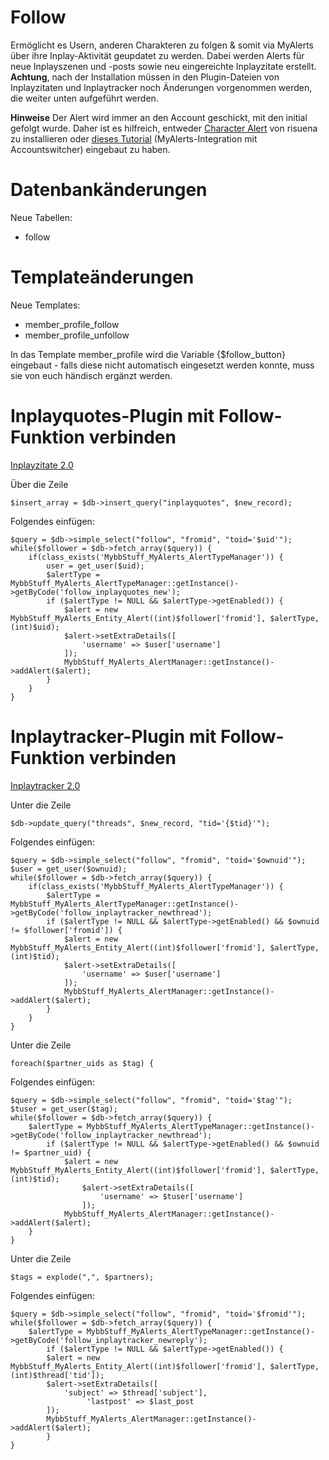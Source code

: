 # Follow
Ermöglicht es Usern, anderen Charakteren zu folgen & somit via MyAlerts über ihre Inplay-Aktivität geupdatet zu werden. Dabei werden Alerts für neue Inplayszenen und -posts sowie neu eingereichte Inplayzitate erstellt. <b>Achtung</b>, nach der Installation müssen in den Plugin-Dateien von Inplayzitaten und Inplaytracker noch Änderungen vorgenommen werden, die weiter unten aufgeführt werden.

<b>Hinweise</b>
Der Alert wird immer an den Account geschickt, mit den initial gefolgt wurde. Daher ist es hilfreich, entweder <a href="https://github.com/katjalennartz/characterAlert">Character Alert</a> von risuena zu installieren oder <a href="https://storming-gates.de/showthread.php?tid=1000510">dieses Tutorial</a> (MyAlerts-Integration mit Accountswitcher) eingebaut zu haben.

# Datenbankänderungen

Neue Tabellen:
- follow

# Templateänderungen

Neue Templates:
- member_profile_follow
- member_profile_unfollow

In das Template member_profile wird die Variable {$follow_button} eingebaut - falls diese nicht automatisch eingesetzt werden konnte, muss sie von euch händisch ergänzt werden.

# Inplayquotes-Plugin mit Follow-Funktion verbinden

<a href="https://github.com/its-sparks-fly/Inplayzitate-2.0">Inplayzitate 2.0</a>

Über die Zeile
```
$insert_array = $db->insert_query("inplayquotes", $new_record);
```
Folgendes einfügen:
```
$query = $db->simple_select("follow", "fromid", "toid='$uid'");
while($follower = $db->fetch_array($query)) {
	if(class_exists('MybbStuff_MyAlerts_AlertTypeManager')) {
		user = get_user($uid);
		$alertType = MybbStuff_MyAlerts_AlertTypeManager::getInstance()->getByCode('follow_inplayquotes_new');
		if ($alertType != NULL && $alertType->getEnabled()) {
			$alert = new MybbStuff_MyAlerts_Entity_Alert((int)$follower['fromid'], $alertType, (int)$uid);
			$alert->setExtraDetails([
				'username' => $user['username']
			]);
			MybbStuff_MyAlerts_AlertManager::getInstance()->addAlert($alert);
		}
	}	
}
```

# Inplaytracker-Plugin mit Follow-Funktion verbinden

<a href="https://github.com/its-sparks-fly/Inplaytracker-2.0/">Inplaytracker 2.0</a>

Unter die Zeile
```
$db->update_query("threads", $new_record, "tid='{$tid}'");
```

Folgendes einfügen:
```
$query = $db->simple_select("follow", "fromid", "toid='$ownuid'");
$user = get_user($ownuid);
while($follower = $db->fetch_array($query)) {
	if(class_exists('MybbStuff_MyAlerts_AlertTypeManager')) {
		$alertType = MybbStuff_MyAlerts_AlertTypeManager::getInstance()->getByCode('follow_inplaytracker_newthread');
		if ($alertType != NULL && $alertType->getEnabled() && $ownuid != $follower['fromid']) {
			$alert = new MybbStuff_MyAlerts_Entity_Alert((int)$follower['fromid'], $alertType, (int)$tid);
			$alert->setExtraDetails([
				'username' => $user['username']
			]);
			MybbStuff_MyAlerts_AlertManager::getInstance()->addAlert($alert);
		}
	}
}
```

Unter die Zeile
```
foreach($partner_uids as $tag) {
```

Folgendes einfügen:
```
$query = $db->simple_select("follow", "fromid", "toid='$tag'");
$tuser = get_user($tag);
while($follower = $db->fetch_array($query)) {
	$alertType = MybbStuff_MyAlerts_AlertTypeManager::getInstance()->getByCode('follow_inplaytracker_newthread');
        if ($alertType != NULL && $alertType->getEnabled() && $ownuid != $partner_uid) {
        	$alert = new MybbStuff_MyAlerts_Entity_Alert((int)$follower['fromid'], $alertType, (int)$tid);
                $alert->setExtraDetails([
                	'username' => $tuser['username']
                ]);
        	MybbStuff_MyAlerts_AlertManager::getInstance()->addAlert($alert);
	}
}
```

Unter die Zeile 
```
$tags = explode(",", $partners);
```

Folgendes einfügen:
```
$query = $db->simple_select("follow", "fromid", "toid='$fromid'");
while($follower = $db->fetch_array($query)) {
	$alertType = MybbStuff_MyAlerts_AlertTypeManager::getInstance()->getByCode('follow_inplaytracker_newreply');
        if ($alertType != NULL && $alertType->getEnabled()) {
        $alert = new MybbStuff_MyAlerts_Entity_Alert((int)$follower['fromid'], $alertType, (int)$thread['tid']);
        $alert->setExtraDetails([
        	'subject' => $thread['subject'],
                 'lastpost' => $last_post
        ]);
        MybbStuff_MyAlerts_AlertManager::getInstance()->addAlert($alert);
        }
}
```
